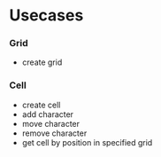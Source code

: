 # Usecases

### Grid

- create grid

### Cell

- create cell
- add character
- move character
- remove character
- get cell by position in specified grid
